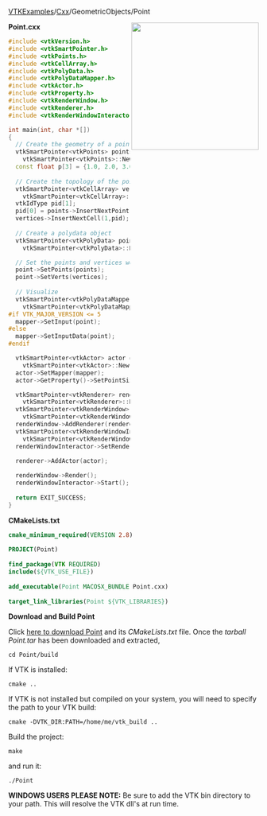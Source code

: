 [VTKExamples](/home/)/[Cxx](/Cxx)/GeometricObjects/Point

<img align="right" src="https://github.com/lorensen/VTKExamples/blob/gh-pages/Testing/Baseline/GeometricObjects/TestPoint.png?raw=true" width="256" />

**Point.cxx**
```c++
#include <vtkVersion.h>
#include <vtkSmartPointer.h>
#include <vtkPoints.h>
#include <vtkCellArray.h>
#include <vtkPolyData.h>
#include <vtkPolyDataMapper.h>
#include <vtkActor.h>
#include <vtkProperty.h>
#include <vtkRenderWindow.h>
#include <vtkRenderer.h>
#include <vtkRenderWindowInteractor.h>

int main(int, char *[])
{
  // Create the geometry of a point (the coordinate)
  vtkSmartPointer<vtkPoints> points =
    vtkSmartPointer<vtkPoints>::New();
  const float p[3] = {1.0, 2.0, 3.0};
	
  // Create the topology of the point (a vertex)
  vtkSmartPointer<vtkCellArray> vertices =
    vtkSmartPointer<vtkCellArray>::New();
  vtkIdType pid[1];
  pid[0] = points->InsertNextPoint(p);
  vertices->InsertNextCell(1,pid);
  
  // Create a polydata object
  vtkSmartPointer<vtkPolyData> point =
    vtkSmartPointer<vtkPolyData>::New();

  // Set the points and vertices we created as the geometry and topology of the polydata
  point->SetPoints(points);
  point->SetVerts(vertices);
  
  // Visualize
  vtkSmartPointer<vtkPolyDataMapper> mapper =
    vtkSmartPointer<vtkPolyDataMapper>::New();
#if VTK_MAJOR_VERSION <= 5
  mapper->SetInput(point);
#else
  mapper->SetInputData(point);
#endif

  vtkSmartPointer<vtkActor> actor =
    vtkSmartPointer<vtkActor>::New();
  actor->SetMapper(mapper);
  actor->GetProperty()->SetPointSize(20);

  vtkSmartPointer<vtkRenderer> renderer =
    vtkSmartPointer<vtkRenderer>::New();
  vtkSmartPointer<vtkRenderWindow> renderWindow =
    vtkSmartPointer<vtkRenderWindow>::New();
  renderWindow->AddRenderer(renderer);
  vtkSmartPointer<vtkRenderWindowInteractor> renderWindowInteractor = 
    vtkSmartPointer<vtkRenderWindowInteractor>::New();
  renderWindowInteractor->SetRenderWindow(renderWindow);

  renderer->AddActor(actor);
  
  renderWindow->Render();
  renderWindowInteractor->Start();
  
  return EXIT_SUCCESS;
}
```
**CMakeLists.txt**
```cmake
cmake_minimum_required(VERSION 2.8)
 
PROJECT(Point)
 
find_package(VTK REQUIRED)
include(${VTK_USE_FILE})
 
add_executable(Point MACOSX_BUNDLE Point.cxx)
 
target_link_libraries(Point ${VTK_LIBRARIES})
```

**Download and Build Point**

Click [here to download Point](https://github.com/lorensen/VTKWikiExamplesTarballs/raw/master/Point.tar) and its *CMakeLists.txt* file.
Once the *tarball Point.tar* has been downloaded and extracted,
```
cd Point/build 
```
If VTK is installed:
```
cmake ..
```
If VTK is not installed but compiled on your system, you will need to specify the path to your VTK build:
```
cmake -DVTK_DIR:PATH=/home/me/vtk_build ..
```
Build the project:
```
make
```
and run it:
```
./Point
```
**WINDOWS USERS PLEASE NOTE:** Be sure to add the VTK bin directory to your path. This will resolve the VTK dll's at run time.

